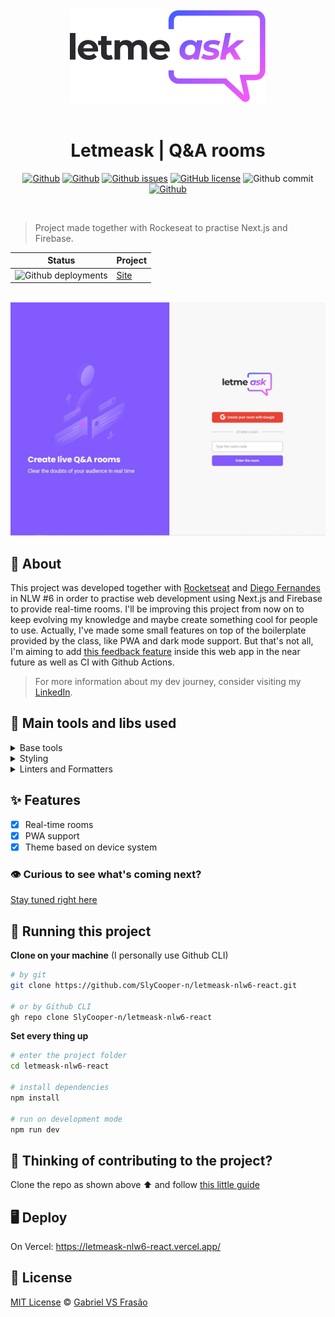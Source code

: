 <div align="center">

<img alt="Letmeask logo" src="./_docs/logo.svg" />
<br />
<br />

# Letmeask | Q&A rooms

[![Github](https://img.shields.io/badge/Gabe%20Frasz-Letmeask-gold?style=flat-square)](https://github.com/SlyCooper-n)
[![Github](https://img.shields.io/github/package-json/v/slycooper-n/letmeask-nlw6-react?style=flat-square)](https://github.com/SlyCooper-n/letmeask-nlw6-react/blob/main/package.json)
[![Github issues](https://img.shields.io/github/issues/SlyCooper-n/letmeask-nlw6-react?color=red&style=flat-square)](https://github.com/SlyCooper-n/letmeask-nlw6-react/issues)
[![GitHub license](https://img.shields.io/github/license/SlyCooper-n/letmeask-nlw6-react?style=flat-square)](https://github.com/SlyCooper-n/letmeask-nlw6-react/blob/main/LICENSE)
![Github commit](https://img.shields.io/github/last-commit/SlyCooper-n/letmeask-nlw6-react?color=blue&style=flat-square)
[![Github](https://img.shields.io/badge/-Rockeseat-purple?style=flat-square)](https://github.com/Rocketseat)

</div>

<br />

> Project made together with Rockeseat to practise Next.js and Firebase.

| Status | Project |
| --- | --- |
| ![Github deployments](https://img.shields.io/github/deployments/slycooper-n/letmeask-nlw6-react/production?label=vercel&logo=vercel&logoColor=white) | [Site](https://letmeask-nlw6-react.vercel.app) |
<br />

<img alt="Letmeask homepage banner" src="./_docs/banner.jpeg" />

## :pushpin: About

This project was developed together with [Rocketseat](https://github.com/Rocketseat) and [Diego Fernandes](https://github.com/diego3g) in NLW #6 in order to practise web development using Next.js and Firebase to provide real-time rooms. I'll be improving this project from now on to keep evolving my knowledge and maybe create something cool for people to use. Actually, I've made some small features on top of the boilerplate provided by the class, like PWA and dark mode support. But that's not all, I'm aiming to add [this feedback feature](https://github.com/SlyCooper-n/feedback-widget-nlw-08) inside this web app in the near future as well as CI with Github Actions.
> For more information about my dev journey, consider visiting my [LinkedIn](https://linkedin.com/in/gabriel-vs-frasao).

## :hammer: Main tools and libs used

<details>
<summary>
Base tools
</summary>

- [Next.js](https://nextjs.org/)
- [Firebase](https://firebase.google.com/)
- [TypeScript](https://www.typescriptlang.org/)
</details>

<details>
<summary>
Styling
</summary>

- [Tailwind](https://tailwindcss.com/)
</details>

<details>
<summary>
Linters and Formatters
</summary>

- [ESLint](https://eslint.org/)
- [Prettier](https://prettier.io/)
- [.editorConfig](https://editorconfig.org/)
</details>

## :sparkles: Features

- [x] Real-time rooms
- [x] PWA support
- [x] Theme based on device system

### :eye: Curious to see what's coming next?

[Stay tuned right here](https://github.com/SlyCooper-n/letmeask-nlw6-react/projects/1)

## :rocket: Running this project

**Clone on your machine** (I personally use Github CLI)
```bash
# by git
git clone https://github.com/SlyCooper-n/letmeask-nlw6-react.git

# or by Github CLI
gh repo clone SlyCooper-n/letmeask-nlw6-react
```

**Set every thing up**
```bash
# enter the project folder
cd letmeask-nlw6-react

# install dependencies
npm install

# run on development mode
npm run dev
```

## :brain: Thinking of contributing to the project?

Clone the repo as shown above :arrow_up: and follow [this little guide](https://github.com/SlyCooper-n/letmeask-nlw6-react/blob/main/_docs/CONTRIBUTING.md)

## :desktop_computer: Deploy

On Vercel: https://letmeask-nlw6-react.vercel.app/

## :memo: License

[MIT License](https://github.com/SlyCooper-n/letmeask-nlw6-react/blob/main/LICENSE) &copy; [Gabriel VS Frasão](https://github.com/SlyCooper-n)
